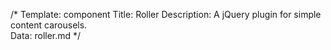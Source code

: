 /* 
Template: component 
Title: Roller 
Description: A jQuery plugin for simple content carousels.  
Data: roller.md 
*/